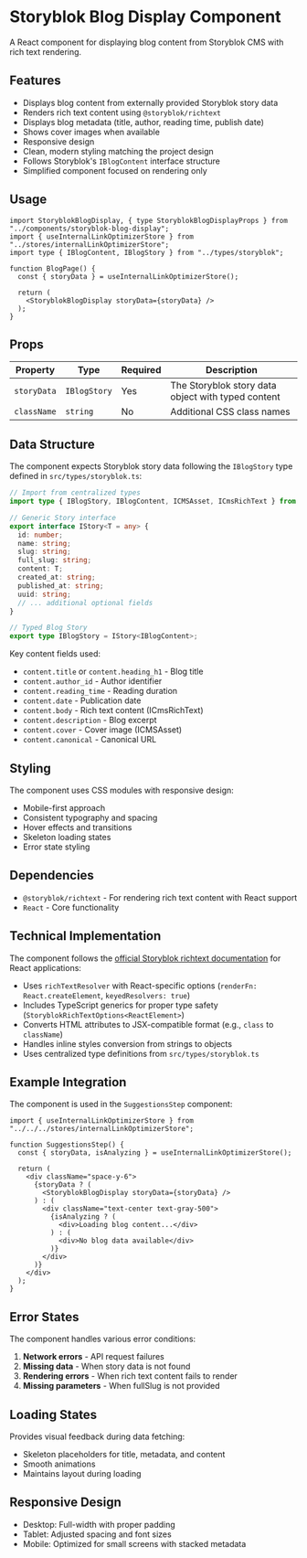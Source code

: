 # Storyblok Blog Display Component

A React component for displaying blog content from Storyblok CMS with rich text rendering.

## Features

- Displays blog content from externally provided Storyblok story data
- Renders rich text content using `@storyblok/richtext`
- Displays blog metadata (title, author, reading time, publish date)
- Shows cover images when available
- Responsive design
- Clean, modern styling matching the project design
- Follows Storyblok's `IBlogContent` interface structure
- Simplified component focused on rendering only

## Usage

```tsx
import StoryblokBlogDisplay, { type StoryblokBlogDisplayProps } from "../components/storyblok-blog-display";
import { useInternalLinkOptimizerStore } from "../stores/internalLinkOptimizerStore";
import type { IBlogContent, IBlogStory } from "../types/storyblok";

function BlogPage() {
  const { storyData } = useInternalLinkOptimizerStore();

  return (
    <StoryblokBlogDisplay storyData={storyData} />
  );
}
```

## Props

| Property | Type | Required | Description |
|----------|------|----------|-------------|
| `storyData` | `IBlogStory` | Yes | The Storyblok story data object with typed content |
| `className` | `string` | No | Additional CSS class names |

## Data Structure

The component expects Storyblok story data following the `IBlogStory` type defined in `src/types/storyblok.ts`:

```typescript
// Import from centralized types
import type { IBlogStory, IBlogContent, ICMSAsset, ICmsRichText } from "../types/storyblok";

// Generic Story interface
export interface IStory<T = any> {
  id: number;
  name: string;
  slug: string;
  full_slug: string;
  content: T;
  created_at: string;
  published_at: string;
  uuid: string;
  // ... additional optional fields
}

// Typed Blog Story
export type IBlogStory = IStory<IBlogContent>;
```

Key content fields used:
- `content.title` or `content.heading_h1` - Blog title
- `content.author_id` - Author identifier  
- `content.reading_time` - Reading duration
- `content.date` - Publication date
- `content.body` - Rich text content (ICmsRichText)
- `content.description` - Blog excerpt
- `content.cover` - Cover image (ICMSAsset)
- `content.canonical` - Canonical URL

## Styling

The component uses CSS modules with responsive design:

- Mobile-first approach
- Consistent typography and spacing
- Hover effects and transitions
- Skeleton loading states
- Error state styling

## Dependencies

- `@storyblok/richtext` - For rendering rich text content with React support
- `React` - Core functionality

## Technical Implementation

The component follows the [official Storyblok richtext documentation](https://www.storyblok.com/docs/packages/storyblok-richtext) for React applications:

- Uses `richTextResolver` with React-specific options (`renderFn: React.createElement`, `keyedResolvers: true`)
- Includes TypeScript generics for proper type safety (`StoryblokRichTextOptions<ReactElement>`)
- Converts HTML attributes to JSX-compatible format (e.g., `class` to `className`)
- Handles inline styles conversion from strings to objects
- Uses centralized type definitions from `src/types/storyblok.ts`

## Example Integration

The component is used in the `SuggestionsStep` component:

```tsx
import { useInternalLinkOptimizerStore } from "../../../stores/internalLinkOptimizerStore";

function SuggestionsStep() {
  const { storyData, isAnalyzing } = useInternalLinkOptimizerStore();

  return (
    <div className="space-y-6">
      {storyData ? (
        <StoryblokBlogDisplay storyData={storyData} />
      ) : (
        <div className="text-center text-gray-500">
          {isAnalyzing ? (
            <div>Loading blog content...</div>
          ) : (
            <div>No blog data available</div>
          )}
        </div>
      )}
    </div>
  );
}
```

## Error States

The component handles various error conditions:

1. **Network errors** - API request failures
2. **Missing data** - When story data is not found
3. **Rendering errors** - When rich text content fails to render
4. **Missing parameters** - When fullSlug is not provided

## Loading States

Provides visual feedback during data fetching:

- Skeleton placeholders for title, metadata, and content
- Smooth animations
- Maintains layout during loading

## Responsive Design

- Desktop: Full-width with proper padding
- Tablet: Adjusted spacing and font sizes
- Mobile: Optimized for small screens with stacked metadata
